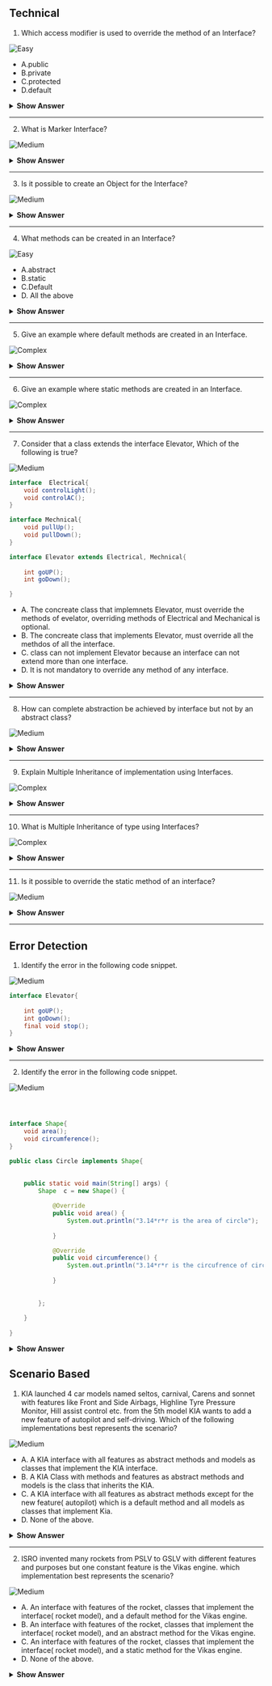 ## Technical

1. Which access modifier is used to override the method of an Interface?

![Easy](https://github.com/revaturelabs/interviewquestions/blob/dev/ComplexityTags/simple%20(2).svg)

- A.public
- B.private
- C.protected
- D.default

<details>
<summary><b>Show Answer</b></summary>

> A
  
<details>
  
<summary>Explanation</summary>
  
> All the methods in an interface are public by default and It is not possible to alter the access modifier while overriding the method.
    
</details>
  
</details>

---

2. What is Marker Interface?

![Medium](https://github.com/revaturelabs/interviewquestions/blob/dev/ComplexityTags/Medium%20(2).svg)



<details>
  <summary><b>Show Answer</b></summary>


    
> Marker Interfaces are empty Interfaces (no fields or methods).
> Marker interfaces are used to pass the information to JVM that a certain object of a class can implement methods like Serializable, Cloneable etc.

  </details>
</details>

---

3. Is it possible to create an Object for the Interface?

![Medium](https://github.com/revaturelabs/interviewquestions/blob/dev/ComplexityTags/Medium%20(2).svg)



<details>
<summary><b>Show Answer</b></summary>
	
>  No 
<details>
  
  <summary>Explanation</summary> 
    
> Interfaces contain abstract methods, Which means only method declarations are present but not implementation, so there is no purpose of an Object, But one can create an Object for a class that implements Interface and reference it to the Interface. 

  </details>
</details>

---

4. What methods can be created in an Interface?

![Easy](https://github.com/revaturelabs/interviewquestions/blob/dev/ComplexityTags/simple%20(2).svg)

- A.abstract
- B.static
- C.Default
- D. All the above

<details>
<summary><b>Show Answer</b></summary> 
	
 > D
<details>
  
  <summary>Explanation</summary> 
    
> Interface is used to implement abstraction, so abstract methods are allowed in an Interface.
> Default methods are allowed to avoid the issue of mandatory implementation of all methods in an Interface.
> static methods are generally used to create helper methods, static methods are referenced to the interface, rather than the class that implements the interface.

  </details>
</details>

---

5. Give an example where default methods are created in an Interface.

![Complex](https://github.com/revaturelabs/interviewquestions/blob/dev/ComplexityTags/Complex%20(2).svg)

<details>

  <summary><b>Show Answer</b> </summary>  
  
> Consider that there is an interface implemented by 4 classes and a new method should be added to the interface, but all the previous classes should implement the new method, which creates trouble for the developer. So, the new method can be added as a default method. a default method in the interface can be overridden by a class based on the requirement. 
    

   </details>
   
---


6. Give an example where static methods are created in an Interface.

![Complex](https://github.com/revaturelabs/interviewquestions/blob/dev/ComplexityTags/Complex%20(2).svg)

<details>

  <summary><b>Show Answer</b> </summary>  
  
> Static methods are introduced in java 8 and static methods are added to integrate helper methods into the interface instead of creating a new class and facing cohesion issues.
    

   </details>
   
 ---


7. Consider that a class extends the interface Elevator, Which of the following is true?

![Medium](https://github.com/revaturelabs/interviewquestions/blob/dev/ComplexityTags/Medium%20(2).svg)



``` java
interface  Electrical{
	void controlLight();
	void controlAC();
}

interface Mechnical{
	void pullUp();
	void pullDown();
}

interface Elevator extends Electrical, Mechnical{
	
	int goUP();
	int goDown();

}

```

- A. The concreate class that implemnets Elevator, must override the methods of evelator, overriding methods of Electrical and Mechanical is optional.
- B. The concreate class that implements Elevator, must override all the methdos of all the interface.
- C. class can not implement Elevator because an interface can not extend more than one interface.
- D. It is not mandatory to override any method of any interface.

<details>
	
<summary><b>Show Answer</b></summary>
	
> B
	
<details>

<summary><b>Explanation</b></summary>
	
> if a class implements an Elevator, all the methods of Elevator, Mechanical and  Electrical are inherited by the class, all the methods other than default and static should be overridden in the class.

</details>
</details>

---

8. How can complete abstraction be achieved by interface but not by an abstract class?

![Medium](https://github.com/revaturelabs/interviewquestions/blob/dev/ComplexityTags/Medium%20(2).svg)



<details>

<summary><b>Show Answer</b></summary>
	
> - Interface contains an abstract class with no implementation, whereas abstract class contain both abstract and non-abstract methods with concrete implementation, so complete abstraction can be achieved by an interface	
> - But from java 8 interface can contain default and static methods.

</details>

---

9. Explain Multiple Inheritance of implementation using Interfaces.

![Complex](https://github.com/revaturelabs/interviewquestions/blob/dev/ComplexityTags/Complex%20(2).svg)
<details>

<summary><b>Show Answer</b></summary>
	
> A class can Inherit multiple Interfaces with the same method names and this might cause a conflict while overriding the methods of the interface.
> To resolve this issue interfaces can have default methods with the same method name and JVM has some rules implement the default methods.

</details>

---


10. What is Multiple Inheritance of type using Interfaces?

![Complex](https://github.com/revaturelabs/interviewquestions/blob/dev/ComplexityTags/Complex%20(2).svg)

<details>

<summary><b>Show Answer</b></summary>
	
> A class can implement multiple interfaces, and multiple objects can be created referencing those interfaces, this is called Multiple Inheritance of type.
> Consider that a class implements more than one interface with default methods of the same name, the issue with the implementation of methods can be resolved by defining the type of reference while creating the object for the class.
	

</details>

---

11. Is it possible to override the static method of an interface?

![Medium](https://github.com/revaturelabs/interviewquestions/blob/dev/ComplexityTags/Medium%20(2).svg)



<details>

<summary><b>Show Answer</b></summary>
	
> No, static methods can not be overridden, if a method is created in the class that implements the method with the same name as the static method in the interface, it's considered method hiding.
	

</details>

---



## Error Detection

1. Identify the error in the following code snippet.

![Medium](https://github.com/revaturelabs/interviewquestions/blob/dev/ComplexityTags/Medium%20(2).svg)



``` java
interface Elevator{
	
	int goUP();
	int goDown();
	final void stop();
}

```

<details><summary><b>Show Answer</b></summary>
	
> Compile-time error

	
<details><summary><b>Explanation</b></summary>
	
> methods in the interface can be abstract or default or static.
> methods in the interface can not be final, because final methods can not be overridden. Interfaces are created so they can be implemented by a class and the methods of an interface should have the possibility to be overridden.

</details>

</details>

---

2. Identify the error in the following code snippet.
	
![Medium](https://github.com/revaturelabs/interviewquestions/blob/dev/ComplexityTags/Medium%20(2).svg)



``` java



interface Shape{
	void area();
	void circumference();
}

public class Circle implements Shape{
	
	
	public static void main(String[] args) {
		Shape  c = new Shape() {

			@Override
			public void area() {
				System.out.println("3.14*r*r is the area of circle");
				
			}

			@Override
			public void circumference() {
				System.out.println("3.14*r*r is the circufrence of circle");
				
			}
			
			
		};
		
	}
	
}

```

<details>
	<summary><b>Show Answer</b></summary>
	
> A compile-time error
<details>
<summary><b>Explanation</b></summary>
	
> Even though the anonymous inner class overrides all the methods of the interface, The class Circle doesn't override them.

</details>
</details>





## Scenario Based

1. KIA launched 4 car models named seltos, carnival, Carens and sonnet with features like Front and Side Airbags, Highline Tyre Pressure Monitor, Hill assist control etc. from the 5th model KIA wants to add a new feature of autopilot and self-driving. Which of the following implementations best represents the scenario?
	
![Medium](https://github.com/revaturelabs/interviewquestions/blob/dev/ComplexityTags/Medium%20(2).svg)



- A. A KIA interface with all features as abstract methods and models as classes that implement the KIA interface.
- B. A KIA Class with methods and features as abstract methods and models is the class that inherits the KIA.
- C. A KIA interface with all features as abstract methods except for the new feature( autopilot) which is a default method and all models as classes that implement Kia.
- D. None of the above.

<details>
	
<summary><b>Show Answer</b></summary>
	
> C
	
<details>
	
<summary><b>Explanation</b></summary>
	
	
> KIA(interface) has some models(Classes) that had some features till model 4 ( abstract methods in the interface ), from model 5 a new feature autopilot( method) is being added to upcoming KIA car models. but the previous models don't support the autopilot( override the method) so the new feature is added as a default method which can be used by upcoming models.
	
	

</details>

</details>

---
2. ISRO invented many rockets from PSLV to GSLV with different features and purposes but one constant feature is the Vikas engine. which implementation best represents the scenario?

![Medium](https://github.com/revaturelabs/interviewquestions/blob/dev/ComplexityTags/Medium%20(2).svg)



- A. An interface with features of the rocket, classes that implement the interface( rocket model), and a default method for the Vikas engine.
- B. An interface with features of the rocket, classes that implement the interface( rocket model), and an abstract method for the Vikas engine.
- C. An interface with features of the rocket, classes that implement the interface( rocket model), and a static method for the Vikas engine.
- D. None of the above.

<details>
	
<summary><b>Show Answer</b></summary>
	
> C
	
<details>
	
<summary><b>Explanation</b></summary>
	
	
> ISRO Rockets is an interface with basic features of a rocket, PSLV, GSLV etc are the models(Classes) that satisfy the basic features. Vikas engine( method) is a constant feature for the rockets that are launched and about to be launched in the future, it can't be overridden, So it's declared as static.
	
	

</details>

</details>


















